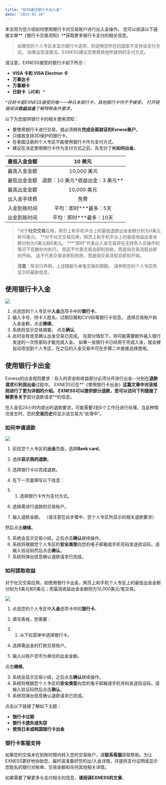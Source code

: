 ```yaml
---
title: "如何通过银行卡出入金"
date: "2023-01-10"
---
```


本文将为您介绍如何使用银行卡对交易账户进行出入金操作。 您可以阅读以下链接文章**《银行卡交易须知》**获取更多银行卡支付的相关信息。

> 如果您的个人专区未显示银行卡选项，则说明您所在的国家不支持该支付方式。 如果出现该情况，EXNESS建议您使用其他所提供的支付方式。

请注意，EXNESS接受的银行卡如下所示：

- **VISA 卡和 VISA Electron 卡**
- **万事达卡**
- **万事顺卡**
- **日财卡（JCB）***

_*日财卡是EXNESS接受的唯一一种日本银行卡，其他银行卡均不予接受。 打开链接阅读**收益出金**了解特殊条件要求。_

以下为您提供银行卡的相关使用须知：

- 要使用银行卡进行交易，就必须拥有**完成全面验证的Exness账户**。
- 只接收支持3D保护的银行卡。
- 在泰国注册的个人专区不能使用银行卡作为支付方式。
- 建议在决定使用银行卡作为支付方式之前，先充分了解**如何出金**。

| 最低入金金额 | 10 美元|
|:------:|:--------:|
| 最高入金金额 | &nbsp;10,000 美元|
| 最低出金金额 | 退款：10 美元*收益出金：3 美元** |
| 最高出金金额 | 10,000 美元|
| 出入金手续费 | 免费 |
| 入金到账时间 | 平均：即时***最多：5天|
| 出金到账时间 | 平均：即时***最多：10天 |


> *对于**社交交易**应用，网页上和手机平台上的最低退款出金金额分别为0美元和10美元。
> **对于社交交易应用，网页上和手机平台上的最低收益出金金额分别为3美元和6美元。
> ***“即时”代表出入金交易将在无财务人员操作的情况下在数秒内执行。 但这不代表交易会即刻到账，而是指交易流程会即刻开始。 这不代表交易会即刻到账，而是指交易流程会即刻开始。

> **注意**：除另行声明，上述限额为单笔交易的限额。 请参照您的个人专区所显示的最新信息。

## **使用银行卡入金**

[![](https://get.exness.help/hc/article_attachments/6706090863260)](https://haokan.baidu.com/v?vid=5270849502385587411)

1. 点选您的个人专区中**入金**选项卡中的**银行卡**。
2. 输入卡号、持卡人姓名、过期日期和CVV码等银行卡信息。 选择交易账户和入金金额，点击**继续**。
3. 系统将显示交易摘要。 点击**确认**.
4. 此时会有信息确认出金交易已完成。 在部分情形下，则可能需要额外输入银行发送的一次性密码才能完成入金。 如果一张银行卡已经用于完成入金，就会被自动添加到个人专区，在之后的入金交易中可在步骤二中直接选择使用。

## **使用银行卡出金**

Exness的出金规则要求：存入的资金和收益部分必须分开进行出金--分别在**退款请求**和**利润出金**过程中。 EXNESS已在**《使用银行卡出金》**这篇文章中对该规则进行了更为详细的介绍。 EXNESS可以提供部分退款，您可以访问下列链接了解更多关于**部分退款请求**的信息。

在入金后24小时内提出的退款要求，可能需要3到5个工作日进行处理。当这种情况发生时，您的**交易历史**将显示该交易为“处理中”。

### 如何申请退款

[![](https://get.exness.help/hc/article_attachments/6534425657116)](https://haokan.baidu.com/v?vid=5003106854620880310)

1. 前往您个人专区的**出金**页面，选择**Bank card**。
2. 选择**显示我的退款**。
3. 选择银行卡以完成退款。
4. 在下一页面填写以下信息：

1. 1. 选择银行卡作为支付方式。
2. 选择需进行退款的交易账户。
3. 输入退款金额。 （请注意在此步骤中，您个人专区所显示的相关退款要求）

然后点击**继续**。

5. 系统会显示交易小结，之后点击**确认**继续操作。
6. 系统将根据您个人专区的**安全类型**向您的电子邮箱或手机号码发送验证码，请输入验证码然后点击**确认**。
7. 系统将弹出信息确认退款请求已完成。

### 如何提取收益

对于社交交易应用，如使用银行卡出金，网页上和手机个人专区上的最低出金金额分别为3美元和5美元；而最高收益出金金额则为10,000美元/笔交易。

[![](https://get.exness.help/hc/article_attachments/6774731350940)](https://haokan.baidu.com/v?vid=5128835365091121003)

1. 点选您的个人专区中**入金**选项卡中的**银行卡**。
2. 填写表格，您需要：

1. 1. 从下拉菜单中选择银行卡。
2. 选择需出金的打款交易账户。
3. 输入以账户货币为单位的出金金额。

点击**继续**。

3. 系统会显示交易小结，之后点击**确认**继续操作。
4. 系统将根据您个人专区的**安全类型**向您的电子邮箱或手机号码发送验证码，请输入验证码然后点击**确认**。
5. 系统将弹出信息确认退款请求已完成。

点击以下链接了解如下主题：

- **银行卡过期**
- **银行卡遗失或失窃**
- **使用日本或韩国银行卡出金**

### 银行卡客服支持

如果您的交易未在到账时限内转入您的交易账户，请**联系客服**获取帮助。为让EXNESS更好地协助您，届时请准备好您的出/入金详情，并提供支付证明或显示您姓名的银行对账单、交易金额和任何其他相关详情。

如果需要了解更多与支付相关的信息，**请阅读EXNESS的文章**。
